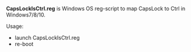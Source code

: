 
**CapsLockIsCtrl.reg** is Windows OS reg-script to map CapsLock to Ctrl in Windows7/8/10.

Usage:

- launch CapsLockIsCtrl.reg
- re-boot

